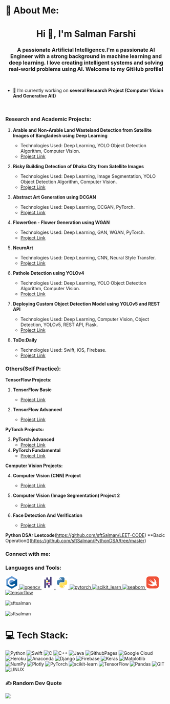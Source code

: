 # 💫 About Me:
<h1 align="center">Hi 👋, I'm Salman Farshi</h1>
<h3 align="center">A passionate Artificial Intelligence.I'm a passionate AI Engineer with a strong background in machine learning and deep learning. I love creating intelligent systems and solving real-world problems using AI. Welcome to my GitHub profile!</h3>



<p align="left"> <a href="https://twitter.com/" target="blank"><img src="https://img.shields.io/twitter/follow/?logo=twitter&style=for-the-badge" alt="" /></a> </p>

- 🔭 I’m currently working on **several Research Project (Computer Vision And Generative AI))**

<p align="left"> <a href="https://twitter.com/" target="blank"><img src="https://img.shields.io/twitter/follow/?logo=twitter&style=for-the-badge" alt="" /></a> </p>



<h3 align="left">Research and Academic Projects:</h3>

1. **Arable and Non-Arable Land Wasteland Detection from Satellite Images of Bangladesh using Deep Learning**
   - Technologies Used: Deep Learning, YOLO Object Detection Algorithm, Computer Vision.
   - [Project Link](https://github.com/sftSalman/Arable_land_and_nonarable_land_dectection_from_sataleite_images-)

2. **Risky Building Detection of Dhaka City from Satellite Images**
   - Technologies Used: Deep Learning, Image Segmentation, YOLO Object Detection Algorithm, Computer Vision.
   - [Project Link](https://github.com/sftSalman/Risky_building_detection_of_dhaka_city_from_satelite_images-)

3. **Abstract Art Generation using DCGAN**
   - Technologies Used: Deep Learning, DCGAN, PyTorch.
   - [Project Link](https://github.com/sftSalman/Abstract-art-generation-DCGAN)

4. **FlowerGen - Flower Generation using WGAN**
   - Technologies Used: Deep Learning, GAN, WGAN, PyTorch.
   - [Project Link](https://github.com/sftSalman/FlowerGen-flowerGenerationWGAN)

5. **NeuroArt**
   - Technologies Used: Deep Learning, CNN, Neural Style Transfer.
   - [Project Link](https://github.com/sftSalman/NeuroART)

6. **Pathole Detection using YOLOv4**
   - Technologies Used: Deep Learning, YOLO Object Detection Algorithm, Computer Vision.
   - [Project Link](https://github.com/sftSalman/Pathhole_detection_using_yoloV4-)

7. **Deploying Custom Object Detection Model using YOLOv5 and REST API**
   - Technologies Used: Deep Learning, Computer Vision, Object Detection, YOLOv5, REST API, Flask.
   - [Project Link](https://github.com/sftSalman/Deploying-_custom_object_detection_Yolov5_RESTAPI_Deployment)

8. **ToDo:Daily**
   - Technologies Used: Swift, iOS, Firebase.
   - [Project Link](https://github.com/sftSalman/TODO_IOS)
  
<h3 align="left">Others(Self Practice):</h3>

**TensorFlow Projects:**

1. **TensorFlow Basic**
   - [Project Link](https://github.com/sftSalman/tensorflowBasic/blob/main)

2. **TensorFlow Advanced**
   - [Project Link](https://github.com/sftSalman/tensoflowMaster/tree/main)

**PyTorch Projects:**


3. **PyTorch Advanced**
   - [Project Link](https://github.com/sftSalman/pytorch/blob/main)
3. **PyTorch Fundamental**
   - [Project Link](https://github.com/sftSalman/pytorchFundamental)

**Computer Vision Projects:**

4. **Computer Vision (CNN) Project**
   - [Project Link](https://github.com/sftSalman/CNN/blob/main)

5. **Computer Vision (Image Segmentation) Project 2**
   - [Project Link](https://github.com/sftSalman/Image_segmentation/blob/main)
6. **Face Detection And Verification**
   - [Project Link](https://github.com/sftSalman/FaceRecognize_varification_detection_Tensorflow)


**Python DSA:**
**Leetcode**(https://github.com/sftSalman/LEET-CODE)
**Bacic Operation()(https://github.com/sftSalman/PythonDSA/tree/master)



<h3 align="left">Connect with me:</h3>
<p align="left">
</p>

<h3 align="left">Languages and Tools:</h3>
<p align="left"> <a href="https://www.cprogramming.com/" target="_blank" rel="noreferrer"> <img src="https://raw.githubusercontent.com/devicons/devicon/master/icons/c/c-original.svg" alt="c" width="40" height="40"/> </a> <a href="https://opencv.org/" target="_blank" rel="noreferrer"> <img src="https://www.vectorlogo.zone/logos/opencv/opencv-icon.svg" alt="opencv" width="40" height="40"/> </a> <a href="https://pandas.pydata.org/" target="_blank" rel="noreferrer"> <img src="https://raw.githubusercontent.com/devicons/devicon/2ae2a900d2f041da66e950e4d48052658d850630/icons/pandas/pandas-original.svg" alt="pandas" width="40" height="40"/> </a> <a href="https://www.python.org" target="_blank" rel="noreferrer"> <img src="https://raw.githubusercontent.com/devicons/devicon/master/icons/python/python-original.svg" alt="python" width="40" height="40"/> </a> <a href="https://pytorch.org/" target="_blank" rel="noreferrer"> <img src="https://www.vectorlogo.zone/logos/pytorch/pytorch-icon.svg" alt="pytorch" width="40" height="40"/> </a> <a href="https://scikit-learn.org/" target="_blank" rel="noreferrer"> <img src="https://upload.wikimedia.org/wikipedia/commons/0/05/Scikit_learn_logo_small.svg" alt="scikit_learn" width="40" height="40"/> </a> <a href="https://seaborn.pydata.org/" target="_blank" rel="noreferrer"> <img src="https://seaborn.pydata.org/_images/logo-mark-lightbg.svg" alt="seaborn" width="40" height="40"/> </a> <a href="https://developer.apple.com/swift/" target="_blank" rel="noreferrer"> <img src="https://raw.githubusercontent.com/devicons/devicon/master/icons/swift/swift-original.svg" alt="swift" width="40" height="40"/> </a> <a href="https://www.tensorflow.org" target="_blank" rel="noreferrer"> <img src="https://www.vectorlogo.zone/logos/tensorflow/tensorflow-icon.svg" alt="tensorflow" width="40" height="40"/> </a> </p>

<p><img align="center" src="https://github-readme-stats.vercel.app/api/top-langs?username=sftsalman&show_icons=true&locale=en&layout=compact" alt="sftsalman" /></p>

<p><img align="center" src="https://github-readme-streak-stats.herokuapp.com/?user=sftsalman&" alt="sftsalman" /></p>


# 💻 Tech Stack:
![Python](https://img.shields.io/badge/python-3670A0?style=for-the-badge&logo=python&logoColor=ffdd54) ![Swift](https://img.shields.io/badge/swift-F54A2A?style=for-the-badge&logo=swift&logoColor=white) ![C](https://img.shields.io/badge/c-%2300599C.svg?style=for-the-badge&logo=c&logoColor=white) ![C++](https://img.shields.io/badge/c++-%2300599C.svg?style=for-the-badge&logo=c%2B%2B&logoColor=white) ![Java](https://img.shields.io/badge/java-%23ED8B00.svg?style=for-the-badge&logo=openjdk&logoColor=white) ![GithubPages](https://img.shields.io/badge/github%20pages-121013?style=for-the-badge&logo=github&logoColor=white) ![Google Cloud](https://img.shields.io/badge/GoogleCloud-%234285F4.svg?style=for-the-badge&logo=google-cloud&logoColor=white) ![Heroku](https://img.shields.io/badge/heroku-%23430098.svg?style=for-the-badge&logo=heroku&logoColor=white) ![Anaconda](https://img.shields.io/badge/Anaconda-%2344A833.svg?style=for-the-badge&logo=anaconda&logoColor=white) ![Django](https://img.shields.io/badge/django-%23092E20.svg?style=for-the-badge&logo=django&logoColor=white) ![Firebase](https://img.shields.io/badge/Firebase-039BE5?style=for-the-badge&logo=Firebase&logoColor=white) ![Keras](https://img.shields.io/badge/Keras-%23D00000.svg?style=for-the-badge&logo=Keras&logoColor=white) ![Matplotlib](https://img.shields.io/badge/Matplotlib-%23ffffff.svg?style=for-the-badge&logo=Matplotlib&logoColor=black) ![NumPy](https://img.shields.io/badge/numpy-%23013243.svg?style=for-the-badge&logo=numpy&logoColor=white) ![Plotly](https://img.shields.io/badge/Plotly-%233F4F75.svg?style=for-the-badge&logo=plotly&logoColor=white) ![PyTorch](https://img.shields.io/badge/PyTorch-%23EE4C2C.svg?style=for-the-badge&logo=PyTorch&logoColor=white) ![scikit-learn](https://img.shields.io/badge/scikit--learn-%23F7931E.svg?style=for-the-badge&logo=scikit-learn&logoColor=white) ![TensorFlow](https://img.shields.io/badge/TensorFlow-%23FF6F00.svg?style=for-the-badge&logo=TensorFlow&logoColor=white) ![Pandas](https://img.shields.io/badge/pandas-%23150458.svg?style=for-the-badge&logo=pandas&logoColor=white) ![GIT](https://img.shields.io/badge/Git-fc6d26?style=for-the-badge&logo=git&logoColor=white) ![LINUX](https://img.shields.io/badge/Linux-FCC624?style=for-the-badge&logo=linux&logoColor=black)


### ✍️ Random Dev Quote
![](https://quotes-github-readme.vercel.app/api?type=horizontal&theme=radical)





